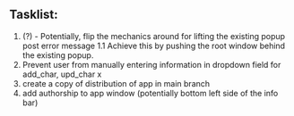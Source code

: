 ## Tasklist:

1. (?) - Potentially, flip the mechanics around for lifting the existing popup post error message
1.1 Achieve this by pushing the root window behind the existing popup. 
2. Prevent user from manually entering information in dropdown field for add_char, upd_char x
3. create a copy of distribution of app in main branch
4. add authorship to app window (potentially bottom left side of the info bar)